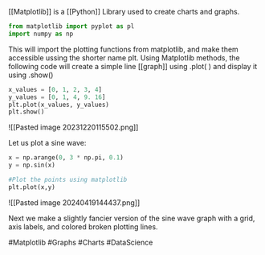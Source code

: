 [[Matplotlib]] is a [[Python]] Library used to create charts and graphs.

```python
from matplotlib import pyplot as pl
import numpy as np
```
 This will import the plotting functions from matplotlib, and make them accessible ussing the shorter name plt.
 Using Matplotlib methods, the following code will create a simple line [[graph]] using .plot( ) and display it using .show()
```python
x_values = [0, 1, 2, 3, 4]
y_values = [0, 1, 4, 9. 16]
plt.plot(x_values, y_values)
plt.show()
```
![[Pasted image 20231220115502.png]]

Let us plot a sine wave:

```Python
x = np.arange(0, 3 * np.pi, 0.1)
y = np.sin(x)

#Plot the points using matplotlib
plt.plot(x,y)
```


![[Pasted image 20240419144437.png]]

Next we make a slightly fancier version of the sine wave graph with a grid, axis labels, and colored broken plotting lines.


#Matplotlib #Graphs #Charts 
#DataScience